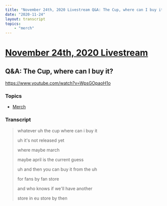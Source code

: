 ```yaml
---
title: "November 24th, 2020 Livestream Q&A: The Cup, where can I buy it?"
date: "2020-11-24"
layout: transcript
topics:
    - "merch"
---
```

# [November 24th, 2020 Livestream](../2020-11-24.md)
## Q&A: The Cup, where can I buy it?
https://www.youtube.com/watch?v=WpsGOpaoH1o

### Topics
* [Merch](../topics/merch.md)

### Transcript

> whatever uh the cup where can i buy it
> 
> uh it's not released yet
> 
> where maybe march
> 
> maybe april is the current guess
> 
> uh and then you can buy it from the uh
> 
> for fans by fan store
> 
> and who knows if we'll have another
> 
> store in eu store by then
> 
